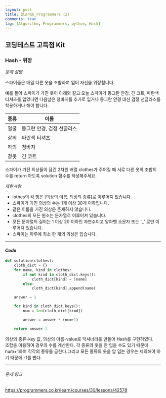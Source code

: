 ```yaml
---
layout: post
title: 알고리즘_Programmers (2)
comments: true
tag: [Algorithm, Programmers, python, Hash]
---
```




## 코딩테스트 고득점 Kit

### Hash - 위장


*문제 설명*

스파이들은 매일 다른 옷을 조합하여 입어 자신을 위장합니다.

예를 들어 스파이가 가진 옷이 아래와 같고 오늘 스파이가 동그란 안경, 긴 코트, 파란색 티셔츠를 입었다면 다음날은 청바지를 추가로 입거나 동그란 안경 대신 검정 선글라스를 착용하거나 해야 합니다.

| 종류 | 이름                       |
| ---- | -------------------------- |
| 얼굴 | 동그란 안경, 검정 선글라스 |
| 상의 | 파란색 티셔츠              |
| 하의 | 청바지                     |
| 겉옷 | 긴 코트                    |

스파이가 가진 의상들이 담긴 2차원 배열 clothes가 주어질 때 서로 다른 옷의 조합의 수를 return 하도록 solution 함수를 작성해주세요.


*제한사항*

- lothes의 각 행은 [의상의 이름, 의상의 종류]로 이루어져 있습니다.
- 스파이가 가진 의상의 수는 1개 이상 30개 이하입니다.
- 같은 이름을 가진 의상은 존재하지 않습니다.
- clothes의 모든 원소는 문자열로 이루어져 있습니다.
- 모든 문자열의 길이는 1 이상 20 이하인 자연수이고 알파벳 소문자 또는 '_' 로만 이루어져 있습니다.
- 스파이는 하루에 최소 한 개의 의상은 입습니다.

---

#### *Code*

```python
def solution(clothes):
    cloth_dict = {}
    for name, kind in clothes:
        if not kind in cloth_dict.keys():
            cloth_dict[kind] = [name]
        else:
            cloth_dict[kind].append(name)

    answer = 1

    for kind in cloth_dict.keys():
        num = len(cloth_dict[kind])

        answer = answer * (num+1)

    return answer-1
```

 의상의 종류-key 값, 의상의 이름-value로 딕셔너리를 만들어 Hash를 구현하였다.     
 조합을 이용하여 경우의 수를 계산한다. 각 종류의 옷을 안 입을 수도 있기 때문에 num+1하여 각각의 종류를 곱한다.그리고 모든 종류의 옷을 압 입는 경우는 제외해야 하기 때문에 -1를 뺀다. 

---
###### 문제 링크
<https://programmers.co.kr/learn/courses/30/lessons/42578>
